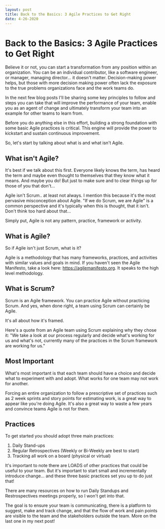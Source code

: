 ```yaml
---
layout: post
title: Back to the Basics: 3 Agile Practices to Get Right
date: 4-26-2020
---
```


# Back to the Basics: 3 Agile Practices to Get Right

Believe it or not, you can start a transformation from any position within an organization. You can be an individual contributor, like a software engineer, or manager, managing director… it doesn't matter. Decision-making power helps, but those with more decision making power often lack the exposure to the true problems organizations face and the work teams do. 

In the next few blog posts I'll be sharing some key principles to follow and steps you can take that will improve the performance of your team, enable you as an agent of change and ultimately transform your team into an example for other teams to learn from.

Before you do anything else in this effort, building a strong foundation with some basic Agile practices is critical. This engine will provide the power to kickstart and sustain continuous improvement.

So, let's start by talking about what is and what isn't Agile.

## What isn't Agile?  

It's best if we talk about this first. Everyone likely knows the term, has heard the term and maybe even thought to themselves that they know what it means.  And maybe you do! But just to make sure and to clear things up for those of you that don't... 

Agile isn't Scrum.. at least not always. I mention this because it's the most pervasive misconception about Agile.  "If we do Scrum, we are Agile" is a common perspective and it's typically when this is thought, that it isn't. Don't think too hard about that... 

Simply put, Agile is not any pattern, practice, framework or activity. 

## What is Agile?

So if Agile isn't just Scrum, what is it?

Agile is a methodology that has many frameworks, practices, and activities with similar values and goals in mind. If you haven't seen the Agile Manifesto, take a look here: https://agilemanifesto.org. It speaks to the high level methodology.

## What is Scrum?

Scrum is an Agile framework. You can practice Agile without practicing Scrum. And yes, when done right, a team using Scrum can certainly be Agile. 

It's all about how it's framed. 

Here's a quote from an Agile team using Scrum explaining why they chose it: "We take a look at our process regularly and decide what's working for us and what's not, currently many of the practices in the Scrum framework are working for us." 

## Most Important

What's most important is that each team should have a choice and decide what to experiment with and adopt. What works for one team may not work for another.

Forcing an entire organization to follow a prescriptive set of practices such as 2 week sprints and story points for estimating work, is a great way to appear like you're doing Agile. It's also a great way to waste a few years and convince teams Agile is not for them.

## Practices

To get started you should adopt three main practices:
1. Daily Stand-ups
2. Regular Retrospectives (Weekly or Bi-Weekly are best to start)
3. Tracking all work on a board (physical or virtual)

It's important to note there are LOADS of other practices that could be useful to your team. But it's important to start small and incrementally introduce change… and these three basic practices set you up to do just that!

There are many resources on how to run Daily Standups and Restrospectives meetings properly, so I won't get into that. 

The goal is to ensure your team is communicating, there is a platform to suggest, make and track change, and that the flow of work and pain points are visible to the team and the stakeholders outside the team. More on the last one in my next post!


